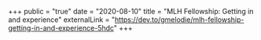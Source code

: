 +++
public = "true"
date = "2020-08-10"
title = "MLH Fellowship: Getting in and experience"
externalLink = "https://dev.to/gmelodie/mlh-fellowship-getting-in-and-experience-5hdc"
+++

